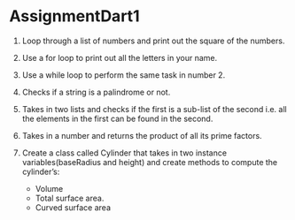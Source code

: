 # AssignmentDart1

1. Loop through a list of numbers and print out the square of the numbers.

2. Use a for loop to print out all the letters in your name.

3. Use a while loop to perform the same task in number 2.

4. Checks if a string is a palindrome or not.

5. Takes in two lists and checks if the first is a sub-list of the second i.e. all the elements in the first can be found in the second.

6. Takes in a number and returns the product of all its prime factors.

7. Create a class called Cylinder that takes in two instance variables(baseRadius and height) and create methods to compute the cylinder’s:
    <ul> 
      <li>Volume</li>
      <li>Total surface area.</li>
      <li>Curved surface area</li>
    </ul>
